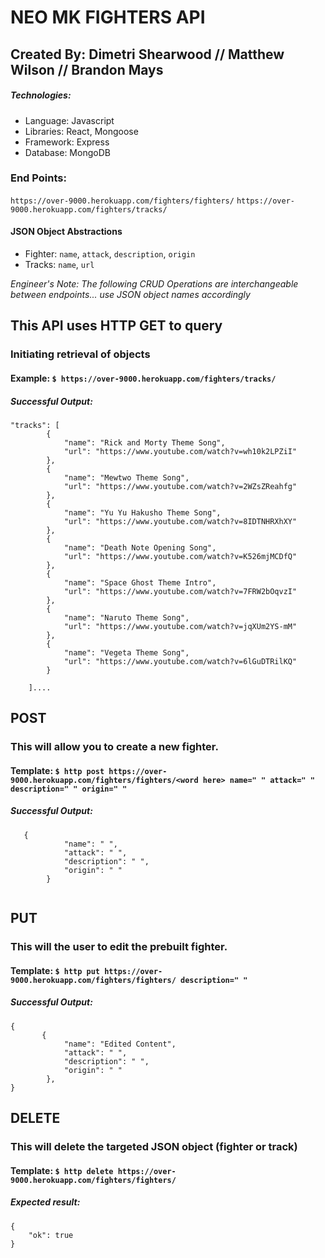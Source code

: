 # NEO MK FIGHTERS API
## Created By: Dimetri Shearwood // Matthew Wilson // Brandon Mays

##### Technologies:
* Language: Javascript
* Libraries: React, Mongoose
* Framework: Express
* Database: MongoDB

  


### End Points: 
`https://over-9000.herokuapp.com/fighters/fighters/` `https://over-9000.herokuapp.com/fighters/tracks/`

#### JSON Object Abstractions

* Fighter: `name`, `attack`, `description`, `origin`
* Tracks: `name`, `url`

*Engineer's Note:* *The following CRUD Operations are interchangeable between endpoints... use JSON object names accordingly*

## This API uses HTTP GET to query
### Initiating retrieval of objects

#### Example: `$ https://over-9000.herokuapp.com/fighters/tracks/`

##### Successful Output: 

```
"tracks": [
        {
            "name": "Rick and Morty Theme Song",
            "url": "https://www.youtube.com/watch?v=wh10k2LPZiI"
        },
        {
            "name": "Mewtwo Theme Song",
            "url": "https://www.youtube.com/watch?v=2WZsZReahfg"
        },
        {
            "name": "Yu Yu Hakusho Theme Song",
            "url": "https://www.youtube.com/watch?v=8IDTNHRXhXY"
        },
        {
            "name": "Death Note Opening Song",
            "url": "https://www.youtube.com/watch?v=K526mjMCDfQ"
        },
        {
            "name": "Space Ghost Theme Intro",
            "url": "https://www.youtube.com/watch?v=7FRW2bOqvzI"
        },
        {
            "name": "Naruto Theme Song",
            "url": "https://www.youtube.com/watch?v=jqXUm2YS-mM"
        },
        {
            "name": "Vegeta Theme Song",
            "url": "https://www.youtube.com/watch?v=6lGuDTRilKQ"
        }

    ]....

```

## POST
### This will allow you to create a new fighter.


#### Template: `$ http post https://over-9000.herokuapp.com/fighters/fighters/<word here> name=" " attack=" " description=" " origin=" "`



##### Successful Output: 
```
   {
            "name": " ",
            "attack": " ",
            "description": " ",
            "origin": " "
        }
    
```

## PUT
### This will the user to edit the prebuilt fighter.

#### Template: `$ http put https://over-9000.herokuapp.com/fighters/fighters/ description=" "`



##### Successful Output: 
```
{
       {
            "name": "Edited Content",
            "attack": " ",
            "description": " ",
            "origin": " "
        },
}
```

## DELETE
### This will delete the targeted JSON object (fighter or track) 

#### Template: `$ http delete https://over-9000.herokuapp.com/fighters/fighters/`



##### Expected result: 
```
{
    "ok": true
}
```
